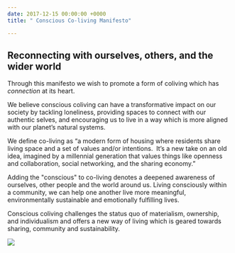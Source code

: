 ```yaml
---
date: 2017-12-15 00:00:00 +0000
title: " Conscious Co-living Manifesto"

---
```

## Reconnecting with ourselves, others, and the wider world

Through this manifesto we wish to promote a form of coliving which has _connection_ at its heart.

We believe conscious coliving can have a transformative impact on our society by tackling loneliness, providing spaces to connect with our authentic selves, and encouraging us to live in a way which is more aligned with our planet’s natural systems.

We define co-living as “a modern form of housing where residents share living space and a set of values and/or intentions.  It’s a new take on an old idea, imagined by a millennial generation that values things like openness and collaboration, social networking, and the sharing economy.”

Adding the "conscious" to co-living denotes a deepened awareness of ourselves, other people and the world around us. Living consciously within a community, we can help one another live more meaningful, environmentally sustainable and emotionally fulfilling lives.

Conscious coliving challenges the status quo of materialism, ownership, and individualism and offers a new way of living which is geared towards sharing, community and sustainability.

<img src="/uploads/2018/06/29/Coliving Manifesto Diagram 6.jpg"><br/><br/>